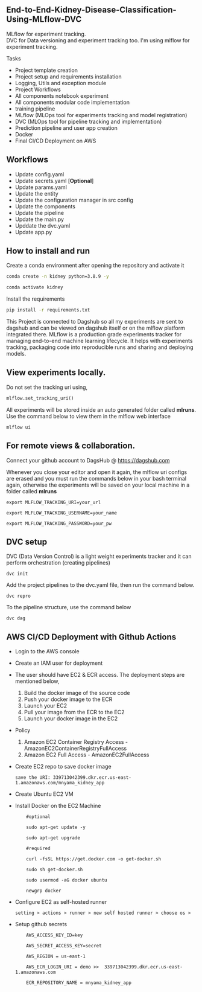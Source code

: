## End-to-End-Kidney-Disease-Classification-Using-MLflow-DVC

MLflow for experiment tracking.  
DVC for Data versioning and experiment tracking too. I'm using mlflow for experiment tracking.  

Tasks

- Project template creation
- Project setup and requirements installation
- Logging, Utils and exception module
- Project Workflows
- All components notebook experiment
- All components modular code implementation
- training pipeline
- MLflow (MLOps tool for experiments tracking and model registration)
- DVC (MLOps tool for pipeline tracking and implementation)
- Prediction pipeline and user app creation
- Docker
- Final CI/CD Deployment on AWS

## Workflows

- Update config.yaml
- Update secrets.yaml [**Optional**]
- Update params.yaml
- Update the entity
- Update the configuration manager in src config
- Update the components
- Update the pipeline
- Update the main.py
- Upddate the dvc.yaml
- Update app.py

## How to install and run  
Create a conda environment after opening the repository and activate it

```bash
conda create -n kidney python=3.8.9 -y
```

```bash
conda activate kidney
```

Install the requirements

```bash
pip install -r requirements.txt
```

This Project is connected to Dagshub so all my experiments are sent to dagshub and can be viewed on dagshub itself or on the mlflow platform integrated there. MLflow is a production grade experiments tracker for managing end-to-end machine learning lifecycle. It helps with experiments tracking, packaging code into reproducible runs and sharing and deploying models.

## View experiments locally.

Do not set the tracking uri using,

```python
mlflow.set_tracking_uri()
```

All experiments will be stored inside an auto generated folder called **mlruns**. Use the command below to view them in the mlflow web interface

```
mlflow ui
```

## For remote views & collaboration.

Connect your github account to DagsHub @ https://dagshub.com

Whenever you close your editor and open it again, the mlflow uri configs are erased and you must run the commands below in your bash terminal again, otherwise the experiments will be saved on your local machine in a folder called **mlruns**

```
export MLFLOW_TRACKING_URI=your_url 
```

```
export MLFLOW_TRACKING_USERNAME=your_name
```

```
export MLFLOW_TRACKING_PASSWORD=your_pw
```

## DVC setup

DVC (Data Version Control) is a light weight experiments tracker and it can perform orchestration (creating pipelines)

```
dvc init
```

Add the project pipelines to the dvc.yaml file, then run the command below.

```
dvc repro
```

To the pipeline structure, use the command below

```
dvc dag
```

## AWS CI/CD Deployment with Github Actions

- Login to the AWS console
- Create an IAM user for deployment
- The user should have EC2 & ECR access. The deployment steps are mentioned below,

  1. Build the docker image of the source code
  2. Push your docker image to the ECR
  3. Launch your EC2
  4. Pull your image from the ECR to the EC2
  5. Launch your docker image in the EC2

- Policy

  1. Amazon EC2 Container Registry Access - AmazonEC2ContainerRegistryFullAccess
  2. Amazon EC2 Full Access - AmazonEC2FullAccess

- Create EC2 repo to save docker image
  ```
  save the URI: 339713042399.dkr.ecr.us-east-1.amazonaws.com/mnyama_kidney_app
  ```
- Create Ubuntu EC2 VM
- Install Docker on the EC2 Machine

  ```
      #optional

      sudo apt-get update -y

      sudo apt-get upgrade

      #required

      curl -fsSL https://get.docker.com -o get-docker.sh

      sudo sh get-docker.sh

      sudo usermod -aG docker ubuntu

      newgrp docker
  ```

- Configure EC2 as self-hosted runner
  ```
  setting > actions > runner > new self hosted runner > choose os >
  ```
- Setup github secrets

  ```
      AWS_ACCESS_KEY_ID=key

      AWS_SECRET_ACCESS_KEY=secret

      AWS_REGION = us-east-1

      AWS_ECR_LOGIN_URI = demo >>  339713042399.dkr.ecr.us-east-1.amazonaws.com

      ECR_REPOSITORY_NAME = mnyama_kidney_app
  ```
